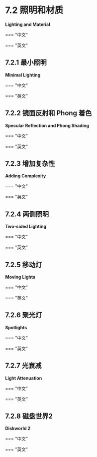 # 7.2 照明和材质

**Lighting and Material**

=== "中文"

=== "英文"

## 7.2.1 最小照明

**Minimal Lighting**

=== "中文"

=== "英文"

## 7.2.2 镜面反射和 Phong 着色

**Specular Reflection and Phong Shading**

=== "中文"

=== "英文"

## 7.2.3 增加复杂性

**Adding Complexity**

=== "中文"

=== "英文"

## 7.2.4 两侧照明

**Two-sided Lighting**

=== "中文"

=== "英文"

## 7.2.5 移动灯

**Moving Lights**

=== "中文"

=== "英文"

## 7.2.6 聚光灯

**Spotlights**

=== "中文"

=== "英文"

## 7.2.7 光衰减

**Light Attenuation**

=== "中文"

=== "英文"

## 7.2.8 磁盘世界2

**Diskworld 2**

=== "中文"

=== "英文"
